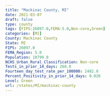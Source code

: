 ```yaml
---
title: "Mackinac County, MI"
date: 2021-03-07
draft: false
type: county
tags: [FIPS:26097.0,FEMA:5.0,Non-core,Green]
categories: [MI]
County: Mackinac County
State: MI
FIPS: 26097.0
FEMA_Region: 5.0
Population: 10799.0
NCHS_Urban_Rural_Classification: Non-core
Tests_in_prior_14_days: 268.0
Fourteen_day_test_rate_per_100000: 2482.0
Percent_Positivity_in_prior_14_days: 0.026
Level: Green
url: /states/MI/mackinac-county
---
```



